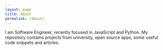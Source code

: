 ```yaml
---
layout: page
title: About
permalink: /about/
---
```


I am Software Engineer, recently focused in JavaScript and Python. My repository contains projects from university, open source apps, some useful code snippets and articles.
